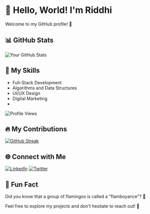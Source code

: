 # 👋 Hello, World! I'm Riddhi 

Welcome to my GitHub profile! 🚀

## 📊 GitHub Stats
![Your GitHub Stats](https://github-readme-stats.vercel.app/api?username=riddhisharma-sudoe&show_icons=true&theme=dark)

## 🚀 My Skills
- Full-Stack Development
- Algorithms and Data Structures
- UI/UX Design
- Digital Marketing
- 
![Profile Views](https://komarev.com/ghpvc/?username=riddhisharma-sudo)

## 🔥 My Contributions
[![GitHub Streak](https://github-readme-streak-stats.herokuapp.com/?user=riddhisharma-sudo&theme=dark)](https://github.com/DenverCoder1/github-readme-streak-stats)
## 🌐 Connect with Me
[![LinkedIn](https://img.shields.io/badge/LinkedIn-YourLinkedIn-blue)](YourLinkedInLink)
[![Twitter](https://img.shields.io/badge/Twitter-YourTwitter-blue)](YourTwitterLink)
## 🤖 Fun Fact
Did you know that a group of flamingos is called a "flamboyance"? 🦩

Feel free to explore my projects and don't hesitate to reach out! 🌟
